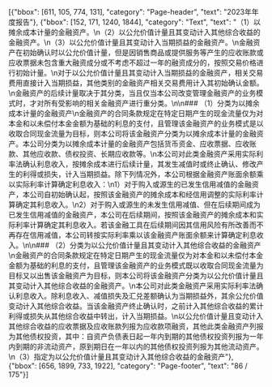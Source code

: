 [{"bbox": [611, 105, 774, 131], "category": "Page-header", "text": "2023年年度报告"}, {"bbox": [152, 171, 1240, 1844], "category": "Text", "text": "（1）以摊余成本计量的金融资产。\n（2）以公允价值计量且其变动计入其他综合收益的金融资产。\n（3）以公允价值计量且其变动计入当期损益的金融资产。\n金融资产在初始确认时以公允价值计量，但是因销售商品或提供服务等产生的应收账款或应收票据未包含重大融资成分或不考虑不超过一年的融资成分的，按照交易价格进行初始计量。\n对于以公允价值计量且其变动计入当期损益的金融资产，相关交易费用直接计入当期损益，其他类别的金融资产相关交易费用计入其初始确认金额。\n金融资产的后续计量取决于其分类，当且仅当本公司改变管理金融资产的业务模式时，才对所有受影响的相关金融资产进行重分类。\n\n### （1）分类为以摊余成本计量的金融资产\n金融资产的合同条款规定在特定日期产生的现金流量仅为对本金和以未偿付本金金额为基础的利息的支付，且管理该金融资产的业务模式是以收取合同现金流量为目标，则本公司将该金融资产分类为以摊余成本计量的金融资产。本公司分类为以摊余成本计量的金融资产包括货币资金、应收票据、应收账款、其他应收款、债权投资、长期应收款等。\n本公司对此类金融资产采用实际利率法确认利息收入，按摊余成本进行后续计量，其发生减值时或终止确认、修改产生的利得或损失，计入当期损益。除下列情况外，本公司根据金融资产账面余额乘以实际利率计算确定利息收入：\n1）对于购入或源生的已发生信用减值的金融资产，本公司自初始确认起，按照该金融资产的摊余成本和经信用调整的实际利率计算确定其利息收入。\n2）对于购入或源生的未发生信用减值、但在后续期间成为已发生信用减值的金融资产，本公司在后续期间，按照该金融资产的摊余成本和实际利率计算确定其利息收入。若该金融工具在后续期间因其信用风险有所改善而不再存在信用减值，本公司转按实际利率乘以该金融资产账面余额来计算确定利息收入。\n\n### （2）分类为以公允价值计量且其变动计入其他综合收益的金融资产\n金融资产的合同条款规定在特定日期产生的现金流量仅为对本金和以未偿付本金金额为基础的利息的支付，且管理该金融资产的业务模式既以收取合同现金流量为目标又以出售该金融资产为目标，则本公司将该金融资产分类为以公允价值计量且其变动计入其他综合收益的金融资产。\n本公司对此类金融资产采用实际利率法确认利息收入。除利息收入、减值损失及汇兑差额确认为当期损益外，其余公允价值变动计入其他综合收益。当该金融资产终止确认时，之前计入其他综合收益的累计利得或损失从其他综合收益中转出，计入当期损益。\n以公允价值计量且变动计入其他综合收益的应收票据及应收账款列报为应收款项融资，其他此类金融资产列报为其他债权投资，其中：自资产负债表日起一年内到期的其他债权投资列报为一年内到期的非流动资产，原到期日在一年以内的其他债权投资列报为其他流动资产。\n（3）指定为以公允价值计量且其变动计入其他综合收益的金融资产"}, {"bbox": [656, 1899, 733, 1922], "category": "Page-footer", "text": "86 / 175"}]